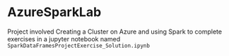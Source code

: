 # AzureSparkLab
Project involved Creating a Cluster on Azure and using Spark to complete exercises in a jupyter notebook named ```SparkDataFramesProjectExercise_Solution.ipynb```
